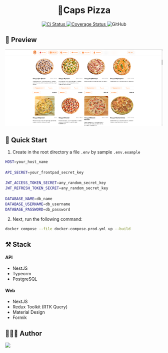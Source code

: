 <h1 align="center">🍕Caps Pizza</h1>
<p align="center">
  <a href='https://github.com/MichailShcherbakov/caps-pizza/actions/workflows/test.yml'>
    <img src='https://github.com/MichailShcherbakov/caps-pizza/actions/workflows/test.yml/badge.svg?branch=master' alt='Ci Status' />
  </a>
  <a href='https://coveralls.io/github/MichailShcherbakov/caps-pizza?branch=develop'>
    <img src='https://coveralls.io/repos/github/MichailShcherbakov/caps-pizza/badge.svg?branch=develop' alt='Coverage Status' />
  </a>
  <img alt="GitHub" src="https://img.shields.io/github/license/MichailShcherbakov/caps-pizza">
<p>

## 🎨 Preview

<img alt src="https://github.com//MichailShcherbakov/caps-pizza/blob/master/.github/screenshots/main.png?raw=true" />

## 🚀 Quick Start

1. Create in the root directory a file `.env` by sample `.env.example`

```sh
HOST=your_host_name

API_SECRET=your_frontpad_secret_key

JWT_ACCESS_TOKEN_SECRET=any_random_secret_key
JWT_REFRESH_TOKEN_SECRET=any_random_secret_key

DATABASE_NAME=db_name
DATABASE_USERNAME=db_username
DATABASE_PASSWORD=db_password
```

2. Next, run the following command:
```sh
docker compose --file docker-compose.prod.yml up --build
```
## ⚒ Stack

<h4>API</h4>

- NestJS
- Typeorm
- PostgreSQL

<h4>Web</h4>

- NextJS
- Redux Toolkit (RTK Query)
- Material Design
- Formik

## 👨🏻‍💻 Author
<a href="https://github.com/MichailShcherbakov" style="border-radius: 50%; overflow: 'hidden';">
  <img src="https://avatars.githubusercontent.com/u/50011226?s=96&v=4" style="width: 44px"/>
</a>
